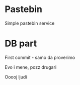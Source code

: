 # Pastebin
Simple pastebin service

# DB part

First commit - samo da proverimo

Evo i mene, pozz drugari

Ooooj ljudi
